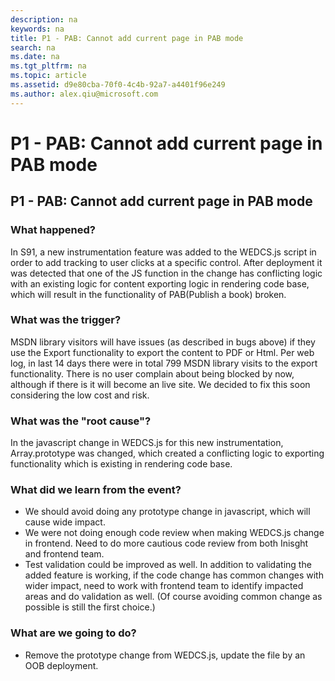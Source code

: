 ```yaml
---
description: na
keywords: na
title: P1 - PAB: Cannot add current page in PAB mode
search: na
ms.date: na
ms.tgt_pltfrm: na
ms.topic: article
ms.assetid: d9e80cba-70f0-4c4b-92a7-a4401f96e249
ms.author: alex.qiu@microsoft.com
---
```

# P1 - PAB: Cannot add current page in PAB mode
## P1 - PAB: Cannot add current page in PAB mode
### What happened? ### 

In S91, a new instrumentation feature was added to the WEDCS.js script in order to add tracking to user clicks at a specific control. After deployment it was detected that one of the JS function in the change has conflicting logic with an existing logic for content exporting logic in rendering code base, which will result in the functionality of PAB(Publish a book) broken.   

### What was the trigger? ### 

MSDN library visitors will have issues (as described in bugs above) if they use the Export functionality to export the content to PDF or Html. Per web log, in last 14 days there were in total 799 MSDN library visits to the export functionality. There is no user complain about being blocked by now, although if there is it will become an live site. We decided to fix this soon considering the low cost and risk.

### What was the "root cause"? ### 

In the javascript change in WEDCS.js for this new instrumentation, Array.prototype was changed, which created a conflicting logic to exporting functionality which is existing in rendering code base.   

### What did we learn from the event? ### 

- We should avoid doing any prototype change in javascript, which will cause wide impact.
- We were not doing enough code review when making WEDCS.js change in frontend. Need to do more cautious code review from both Inisght and frontend team. 
- Test validation could be improved as well. In addition to validating the added feature is working, if the code change has common changes with wider impact, need to work with frontend team to identify impacted areas and do validation as well. (Of course avoiding common change as possible is still the first choice.) 


### What are we going to do? ### 
- Remove the prototype change from WEDCS.js, update the file by an OOB deployment.